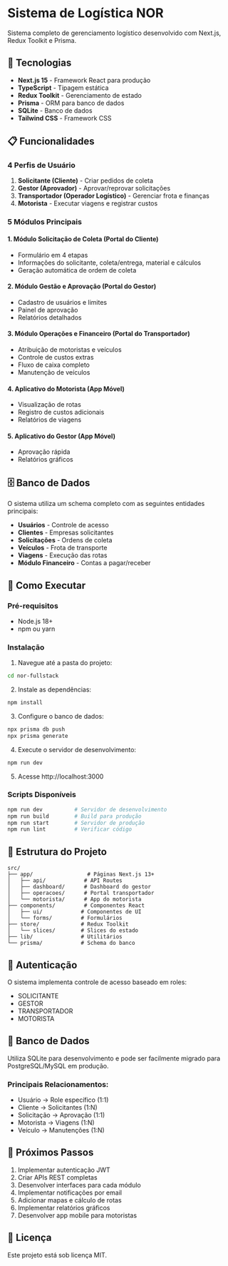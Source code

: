 # Sistema de Logística NOR

Sistema completo de gerenciamento logístico desenvolvido com Next.js, Redux Toolkit e Prisma.

## 🚀 Tecnologias

- **Next.js 15** - Framework React para produção
- **TypeScript** - Tipagem estática
- **Redux Toolkit** - Gerenciamento de estado
- **Prisma** - ORM para banco de dados
- **SQLite** - Banco de dados
- **Tailwind CSS** - Framework CSS

## 📋 Funcionalidades

### 4 Perfis de Usuário

1. **Solicitante (Cliente)** - Criar pedidos de coleta
2. **Gestor (Aprovador)** - Aprovar/reprovar solicitações
3. **Transportador (Operador Logístico)** - Gerenciar frota e finanças
4. **Motorista** - Executar viagens e registrar custos

### 5 Módulos Principais

#### 1. Módulo Solicitação de Coleta (Portal do Cliente)
- Formulário em 4 etapas
- Informações do solicitante, coleta/entrega, material e cálculos
- Geração automática de ordem de coleta

#### 2. Módulo Gestão e Aprovação (Portal do Gestor)
- Cadastro de usuários e limites
- Painel de aprovação
- Relatórios detalhados

#### 3. Módulo Operações e Financeiro (Portal do Transportador)
- Atribuição de motoristas e veículos
- Controle de custos extras
- Fluxo de caixa completo
- Manutenção de veículos

#### 4. Aplicativo do Motorista (App Móvel)
- Visualização de rotas
- Registro de custos adicionais
- Relatórios de viagens

#### 5. Aplicativo do Gestor (App Móvel)
- Aprovação rápida
- Relatórios gráficos

## 🗄️ Banco de Dados

O sistema utiliza um schema completo com as seguintes entidades principais:

- **Usuários** - Controle de acesso
- **Clientes** - Empresas solicitantes
- **Solicitações** - Ordens de coleta
- **Veículos** - Frota de transporte
- **Viagens** - Execução das rotas
- **Módulo Financeiro** - Contas a pagar/receber

## 🚀 Como Executar

### Pré-requisitos
- Node.js 18+
- npm ou yarn

### Instalação

1. Navegue até a pasta do projeto:
```bash
cd nor-fullstack
```

2. Instale as dependências:
```bash
npm install
```

3. Configure o banco de dados:
```bash
npx prisma db push
npx prisma generate
```

4. Execute o servidor de desenvolvimento:
```bash
npm run dev
```

5. Acesse http://localhost:3000

### Scripts Disponíveis

```bash
npm run dev          # Servidor de desenvolvimento
npm run build        # Build para produção
npm run start        # Servidor de produção
npm run lint         # Verificar código
```

## 📁 Estrutura do Projeto

```
src/
├── app/                 # Páginas Next.js 13+
│   ├── api/            # API Routes
│   ├── dashboard/      # Dashboard do gestor
│   ├── operacoes/      # Portal transportador
│   └── motorista/      # App do motorista
├── components/         # Componentes React
│   ├── ui/            # Componentes de UI
│   └── forms/         # Formulários
├── store/             # Redux Toolkit
│   └── slices/        # Slices do estado
├── lib/               # Utilitários
└── prisma/            # Schema do banco
```

## 🔐 Autenticação

O sistema implementa controle de acesso baseado em roles:
- SOLICITANTE
- GESTOR  
- TRANSPORTADOR
- MOTORISTA

## 💾 Banco de Dados

Utiliza SQLite para desenvolvimento e pode ser facilmente migrado para PostgreSQL/MySQL em produção.

### Principais Relacionamentos:
- Usuário → Role específico (1:1)
- Cliente → Solicitantes (1:N)
- Solicitação → Aprovação (1:1)
- Motorista → Viagens (1:N)
- Veículo → Manutenções (1:N)

## 🚧 Próximos Passos

1. Implementar autenticação JWT
2. Criar APIs REST completas
3. Desenvolver interfaces para cada módulo
4. Implementar notificações por email
5. Adicionar mapas e cálculo de rotas
6. Implementar relatórios gráficos
7. Desenvolver app mobile para motoristas

## 📝 Licença

Este projeto está sob licença MIT.
